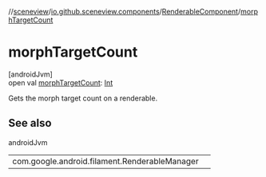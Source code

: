 //[sceneview](../../../index.md)/[io.github.sceneview.components](../index.md)/[RenderableComponent](index.md)/[morphTargetCount](morph-target-count.md)

# morphTargetCount

[androidJvm]\
open val [morphTargetCount](morph-target-count.md): [Int](https://kotlinlang.org/api/latest/jvm/stdlib/kotlin/-int/index.html)

Gets the morph target count on a renderable.

## See also

androidJvm

| | |
|---|---|
| com.google.android.filament.RenderableManager |  |
